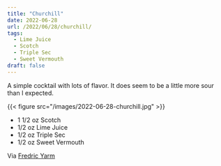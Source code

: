 ```yaml
---
title: "Churchill"
date: 2022-06-28
url: /2022/06/28/churchill/
tags:
  - Lime Juice
  - Scotch
  - Triple Sec
  - Sweet Vermouth
draft: false
---
```


A simple cocktail with lots of flavor. It does seem to be a little more sour than I expected. 

{{< figure src="/images/2022-06-28-churchill.jpg" >}}

* 1 1/2 oz Scotch
* 1/2 oz Lime Juice
* 1/2 oz Triple Sec
* 1/2 oz Sweet Vermouth

Via [Fredric Yarm](http://cocktailvirgin.blogspot.com/2021/12/churchill.html)
